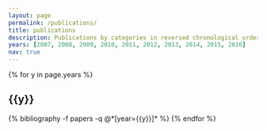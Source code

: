 ```yaml
---
layout: page
permalink: /publications/
title: publications
description: Publications by categories in reversed chronological order. Generated by jekyll-scholar.
years: [2007, 2008, 2009, 2010, 2011, 2012, 2013, 2014, 2015, 2016]
nav: true
---
```


<div class="publications">

{% for y in page.years %}
  <h2 class="year">{{y}}</h2>
  {% bibliography -f papers -q @*[year={{y}}]* %}
{% endfor %}

</div>
